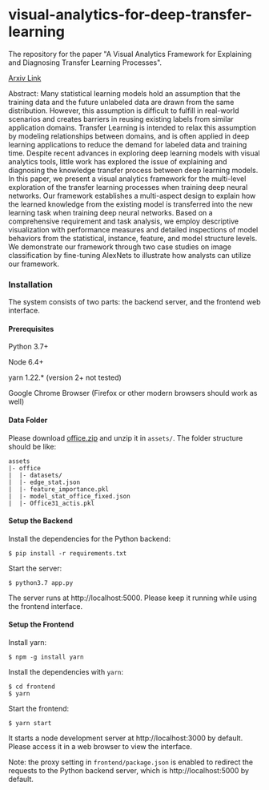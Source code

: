 # visual-analytics-for-deep-transfer-learning
The repository for the paper "A Visual Analytics Framework for Explaining and Diagnosing Transfer Learning Processes".

[Arxiv Link](https://arxiv.org/abs/2009.06876)

Abstract: Many statistical learning models hold an assumption that the training data and the future unlabeled data are drawn from the same distribution. However, this assumption is difficult to fulfill in real-world scenarios and creates barriers in reusing existing labels from similar application domains. Transfer Learning is intended to relax this assumption by modeling relationships between domains, and is often applied in deep learning applications to reduce the demand for labeled data and training time. Despite recent advances in exploring deep learning models with visual analytics tools, little work has explored the issue of explaining and diagnosing the knowledge transfer process between deep learning models. In this paper, we present a visual analytics framework for the multi-level exploration of the transfer learning processes when training deep neural networks. Our framework establishes a multi-aspect design to explain how the learned knowledge from the existing model is transferred into the new learning task when training deep neural networks. Based on a comprehensive requirement and task analysis, we employ descriptive visualization with performance measures and detailed inspections of model behaviors from the statistical, instance, feature, and model structure levels. We demonstrate our framework through two case studies on image classification by fine-tuning AlexNets to illustrate how analysts can utilize our framework.

### Installation
The system consists of two parts: the backend server, and the frontend web interface.

#### Prerequisites
Python 3.7+

Node 6.4+

yarn 1.22.* (version 2+ not tested)

Google Chrome Browser (Firefox or other modern browsers should work as well)

#### Data Folder
Please download [office.zip](http://vader.lab.asu.edu/docs/publications/pdf/2020/office.zip) and unzip it in `assets/`. The folder structure should be like:

```
assets
|- office
|  |- datasets/
|  |- edge_stat.json
|  |- feature_importance.pkl
|  |- model_stat_office_fixed.json
|  |- Office31_actis.pkl
```

#### Setup the Backend
Install the dependencies for the Python backend:
```shell script
$ pip install -r requirements.txt
```

Start the server:
```shell script
$ python3.7 app.py
```
The server runs at http://localhost:5000. Please keep it running while using the frontend interface.

#### Setup the Frontend

Install yarn:
```shell script
$ npm -g install yarn
```

Install the dependencies with `yarn`:
```shell script
$ cd frontend
$ yarn
```

Start the frontend:
```shell script
$ yarn start
```

It starts a node development server at http://localhost:3000 by default. Please access it in a web browser to view the interface.

Note: the proxy setting in ```frontend/package.json``` is enabled to redirect the requests to the Python backend server, which is http://localhost:5000 by default.
